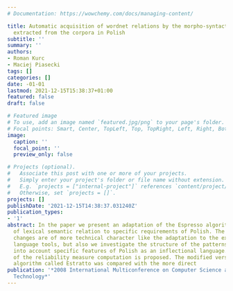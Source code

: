 ```yaml
---
# Documentation: https://wowchemy.com/docs/managing-content/

title: Automatic acquisition of wordnet relations by the morpho-syntactic patterns
  extracted from the corpora in Polish
subtitle: ''
summary: ''
authors:
- Roman Kurc
- Maciej Piasecki
tags: []
categories: []
date: -01-01
lastmod: 2021-12-15T15:38:37+01:00
featured: false
draft: false

# Featured image
# To use, add an image named `featured.jpg/png` to your page's folder.
# Focal points: Smart, Center, TopLeft, Top, TopRight, Left, Right, BottomLeft, Bottom, BottomRight.
image:
  caption: ''
  focal_point: ''
  preview_only: false

# Projects (optional).
#   Associate this post with one or more of your projects.
#   Simply enter your project's folder or file name without extension.
#   E.g. `projects = ["internal-project"]` references `content/project/deep-learning/index.md`.
#   Otherwise, set `projects = []`.
projects: []
publishDate: '2021-12-15T14:38:37.031240Z'
publication_types:
- '1'
abstract: In the paper we present an adaptation of the Espresso algorithm of the extraction
  of lexical semantic relation to specific requirements of Polish. The introduced
  changes are of more technical character like the adaptation to the existing Polish
  language tools, but also we investigate the structure of the patterns that takes
  into account specific features of Polish as an inflectional language. A new method
  of the reliability measure computation is proposed. The modified version of the
  algorithm called Estratto was compared with the more direct
publication: '*2008 International Multiconference on Computer Science and Information
  Technology*'
---
```

